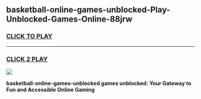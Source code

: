 
## basketball-online-games-unblocked-Play-Unblocked-Games-Online-88jrw
<h3>
<a href="https://premium76.site?title=basketball-online-games-unblocked&ref=24A">CLICK TO PLAY</a></h3>
<hr>

<h3>
<a href="https://premium76.site?title=basketball-online-games-unblocked&ref=24A">CLICK 2 PLAY</a>
  
</h3>

<a href="https://premium76.site?title=basketball-online-games-unblocked&ref=24A"><img src="https://clearcache.store/games.png"></a>


**basketball-online-games-unblocked games unblocked: Your Gateway to Fun and Accessible Online Gaming**
